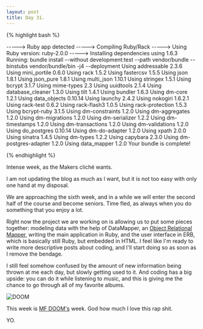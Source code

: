 ```yaml
---
layout: post
title: Day 31.
---
```


{% highlight bash %}

-----> Ruby app detected
-----> Compiling Ruby/Rack
-----> Using Ruby version: ruby-2.0.0
-----> Installing dependencies using 1.6.3
       Running: bundle install --without development:test --path vendor/bundle --binstubs vendor/bundle/bin -j4 --deployment
       Using addressable 2.3.6
       Using mini_portile 0.6.0
       Using rack 1.5.2
       Using fastercsv 1.5.5
       Using json 1.8.1
       Using json_pure 1.8.1
       Using multi_json 1.10.1
       Using stringex 1.5.1
       Using bcrypt 3.1.7
       Using mime-types 2.3
       Using uuidtools 2.1.4
       Using database_cleaner 1.3.0
       Using tilt 1.4.1
       Using bundler 1.6.3
       Using dm-core 1.2.1
       Using data_objects 0.10.14
       Using launchy 2.4.2
       Using nokogiri 1.6.2.1
       Using rack-test 0.6.2
       Using rack-flash3 1.0.5
       Using rack-protection 1.5.3
       Using bcrypt-ruby 3.1.5
       Using dm-constraints 1.2.0
       Using dm-aggregates 1.2.0
       Using dm-migrations 1.2.0
       Using dm-serializer 1.2.2
       Using dm-timestamps 1.2.0
       Using dm-transactions 1.2.0
       Using dm-validations 1.2.0
       Using do_postgres 0.10.14
       Using dm-do-adapter 1.2.0
       Using xpath 2.0.0
       Using sinatra 1.4.5
       Using dm-types 1.2.2
       Using capybara 2.3.0
       Using dm-postgres-adapter 1.2.0
       Using data_mapper 1.2.0
       Your bundle is complete!

{% endhighlight %}

Intense week, as the Makers cliché wants.

I am not updating the blog as much as I want, but it is not too easy with only one hand at my disposal.

We are approaching the sixth week, and in a while we will enter the second half of the course and become seniors. Time fled, as always when you do something that you enjoy a lot.

Right now the project we are working on is allowing us to put some pieces together: modeling data with the help of DataMapper, an [Object Relational Mapper](http://en.wikipedia.org/wiki/Object-relational_impedance_mismatch), writing the main application in Ruby, and the user interface in ERB, which is basically still Ruby, but embedded in HTML. I feel like I'm ready to write more descriptive posts about coding, and I'll start doing so as soon as I remove the bendage.

I still feel somehow confused by the amount of new information being thrown at me each day, but slowly getting used to it. And coding has a big upside: you can do it while listening to music, and this is giving me the chance to go through all of my favorite albums.

![DOOM](http://federicomaffei.github.io/public/images/doomsday.jpg)

This week is [MF DOOM's](https://www.youtube.com/watch?v=hL5cun2kQ6M&feature=kp) week. God how much I love this rap shit.

YO.

